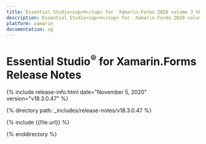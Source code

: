 ```yaml
---
title: Essential Studio<sup>®</sup> for  Xamarin.Forms 2020 volume 3 SP1 Release Notes  
description: Essential Studio<sup>®</sup> for  Xamarin.Forms 2020 volume 3 SP1 Release Notes  
platform: xamarin
documentation: ug
---
```


# Essential Studio<sup>®</sup> for  Xamarin.Forms  Release Notes  

{% include release-info.html date="November 5, 2020"  version="v18.3.0.47" %} 


{% directory path: _includes/release-notes/v18.3.0.47 %}

{% include {{file.url}} %}

{% enddirectory %}